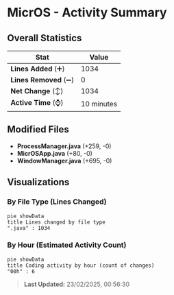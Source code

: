 # MicrOS - Activity Summary 

## Overall Statistics

| Stat                   | Value                                                             |
| ---------------------- | ----------------------------------------------------------------- |
| **Lines Added** (➕)   | 1034                                          |
| **Lines Removed** (➖) | 0                                        |
| **Net Change** (↕)    | 1034                |
| **Active Time** (⌚)   | 10 minutes |


## Modified Files
- **ProcessManager.java** (+259, -0)
- **MicrOSApp.java** (+80, -0)
- **WindowManager.java** (+695, -0)

## Visualizations

### By File Type (Lines Changed)

```mermaid
pie showData
title Lines changed by file type
".java" : 1034
```

### By Hour (Estimated Activity Count)

```mermaid
pie showData
title Coding activity by hour (count of changes)
"00h" : 6
```


> **Last Updated:** 23/02/2025, 00:56:30